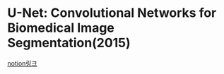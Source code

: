 # U-Net: Convolutional Networks for Biomedical Image Segmentation(2015)

[notion링크](https://painted-notify-2cc.notion.site/U-Net-Convolutional-Networks-for-Biomedical-Image-Segmentation-2015-a52ac8f248cf4c6db7c2ca9cdc717158?pvs=4)
